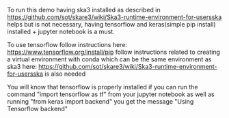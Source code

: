 To run this demo having ska3 installed as described in https://github.com/sot/skare3/wiki/Ska3-runtime-environment-for-usersska helps but is not necessary, 
having tensorflow and keras(simple pip install) installed + jupyter notebook is a must. 

To use tensorflow follow instructions here: https://www.tensorflow.org/install/pip
follow instructions related to creating a virtual environment with conda which can be the same 
environment as ska3 here: https://github.com/sot/skare3/wiki/Ska3-runtime-environment-for-usersska is also needed

You will know that tensorflow is properly installed if you can run the command "import tensorflow as tf" from your jupyter notebook as well as 
running "from keras import backend" you get the message "Using Tensorflow backend"
